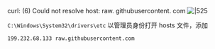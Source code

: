curl: (6) Could not resolve host: raw. githubusercontent. com
![|525](https://typora-birdy.oss-cn-guangzhou.aliyuncs.com/20250121221226.png)

 `C:\Windows\System32\drivers\etc`
以管理员身份打开 hosts 文件，添加
```
199.232.68.133 raw.githubusercontent.com
```